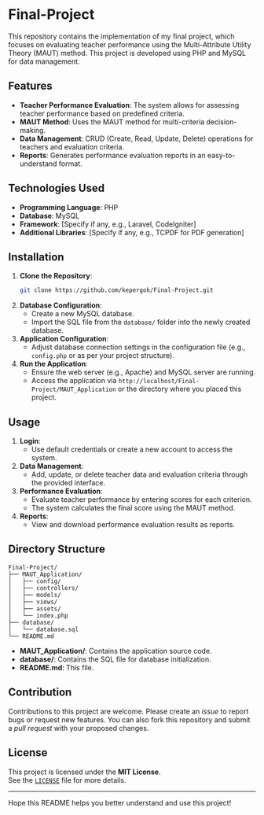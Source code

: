 # Final-Project

This repository contains the implementation of my final project, which focuses on evaluating teacher performance using the Multi-Attribute Utility Theory (MAUT) method. This project is developed using PHP and MySQL for data management.

## Features

- **Teacher Performance Evaluation**: The system allows for assessing teacher performance based on predefined criteria.
- **MAUT Method**: Uses the MAUT method for multi-criteria decision-making.
- **Data Management**: CRUD (Create, Read, Update, Delete) operations for teachers and evaluation criteria.
- **Reports**: Generates performance evaluation reports in an easy-to-understand format.

## Technologies Used

- **Programming Language**: PHP
- **Database**: MySQL
- **Framework**: [Specify if any, e.g., Laravel, CodeIgniter]
- **Additional Libraries**: [Specify if any, e.g., TCPDF for PDF generation]

## Installation

1. **Clone the Repository**:
   ```bash
   git clone https://github.com/kepergok/Final-Project.git
   ```
2. **Database Configuration**:
   - Create a new MySQL database.
   - Import the SQL file from the `database/` folder into the newly created database.
3. **Application Configuration**:
   - Adjust database connection settings in the configuration file (e.g., `config.php` or as per your project structure).
4. **Run the Application**:
   - Ensure the web server (e.g., Apache) and MySQL server are running.
   - Access the application via `http://localhost/Final-Project/MAUT_Application` or the directory where you placed this project.

## Usage

1. **Login**:
   - Use default credentials or create a new account to access the system.
2. **Data Management**:
   - Add, update, or delete teacher data and evaluation criteria through the provided interface.
3. **Performance Evaluation**:
   - Evaluate teacher performance by entering scores for each criterion.
   - The system calculates the final score using the MAUT method.
4. **Reports**:
   - View and download performance evaluation results as reports.

## Directory Structure

```
Final-Project/
├── MAUT_Application/
│   ├── config/
│   ├── controllers/
│   ├── models/
│   ├── views/
│   ├── assets/
│   └── index.php
├── database/
│   └── database.sql
└── README.md
```

- **MAUT_Application/**: Contains the application source code.
- **database/**: Contains the SQL file for database initialization.
- **README.md**: This file.

## Contribution

Contributions to this project are welcome. Please create an *issue* to report bugs or request new features. You can also fork this repository and submit a *pull request* with your proposed changes.

## License

This project is licensed under the **MIT License**.  
See the [`LICENSE`](./LICENSE) file for more details.

---

Hope this README helps you better understand and use this project!